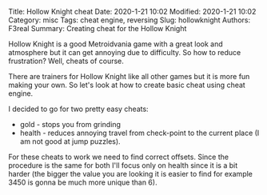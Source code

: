 Title: Hollow Knight cheat
Date: 2020-1-21 10:02
Modified: 2020-1-21 10:02
Category: misc
Tags: cheat engine, reversing
Slug: hollowknight
Authors: F3real
Summary: Creating cheat for the Hollow Knight

Hollow Knight is a good Metroidvania game with a great look and atmosphere but it can get annoying due to difficulty. So how to reduce frustration? Well, cheats of course.

There are trainers for Hollow Knight like all other games but it is more fun making your own. So let's look at how to create basic cheat using cheat engine. 

I decided to go for two pretty easy cheats:

* gold - stops you from grinding
* health - reduces annoying travel from check-point to the current place (I am not good at jump puzzles).

For these cheats to work we need to find correct offsets. Since the procedure is the same for both I'll focus only on health since it is a bit harder (the bigger the value you are looking it is easier to find for example 3450 is gonna be much more unique than 6).